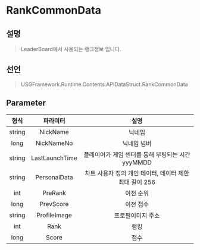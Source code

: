# RankCommonData

## 설명
> LeaderBoard에서 사용되는 랭크정보 입니다.
## 선언
> USGFramework.Runtime.Contents.APIDataStruct.RankCommonData
## Parameter
| **형식** |    **파라미터**    |               **설명**               |
|:------:|:--------------:|:----------------------------------:|
| string |    NickName    |                닉네임                 |
|  long  |   NickNameNo   |               닉네임 넘버               |
| string | LastLaunchTime |  플레이어가 게임 센터를 통해 부팅되는 시간 yyyMMDD   |
| string |  PersonalData  | 차트 사용자 정의 개인 데이터, 데이터 제한 최대 길이 256 |
|  int   |    PreRank     |               이전 순위                |
|  long  |   PrevScore    |               이전 점수                |
| string |  ProfileImage  |             프로필이미지 주소              |
|  int   |      Rank      |                 랭킹                 |
|  long  |     Score      |                 점수                 |
